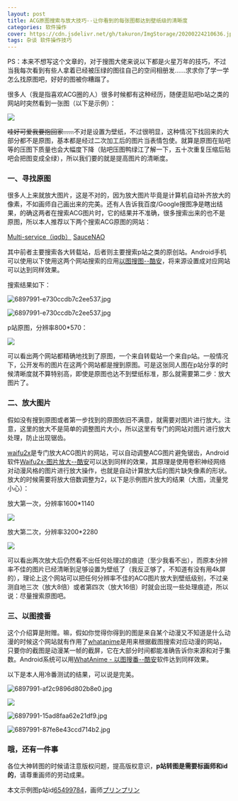 ```yaml
---
layout: post
title: ACG原图搜索与放大技巧--让你看到的每张图都达到壁纸级的清晰度
categories: 软件操作
cover: https://cdn.jsdelivr.net/gh/takuron/ImgStorage/20200224210636.jpg
tags: 杂谈 软件操作技巧
---
```


PS：本来不想写这个文章的，对于搜图大佬来说以下都是火星万年的技巧，不过当我每次看到有些人拿着已经被压绿的图往自己的空间相册发......求求你了学一学怎么找原图吧，好好的图被你糟蹋了。

很多人（我是指喜欢ACG圈的人）很多时候都有这种经历，随便逛贴吧b站之类的网站时突然看到一张图（以下是示例）：

![](https://cdn.jsdelivr.net/gh/takuron/ImgStorage/20200224210556.jpg)

<s>哇好可爱我要抱回家......</s>不对是设置为壁纸，不过很明显，这种情况下找回来的大部分都不是原图，基本都是经过二次加工后的图片当表情包使。就算是原图在贴吧等的压图下质量也会大幅度下降（贴吧压图鸭绿江了解一下，五十次重复压缩后贴吧会把图变成全绿），所以我们要的就是提高图片的清晰度。

### 一、寻找原图

很多人上来就放大图片，这是不对的，因为放大图片毕竟是计算机自动补齐放大的像素，不如画师自己画出来的完美。还有人告诉我百度/Google搜图净是瞎出结果，的确这两者在搜索ACG图片时，它的结果并不准确，很多搜索出来的也不是原图，所以本人推荐以下两个搜索ACG原图的网站：

[Multi-service（iqdb）](https://luolisen.top/go?url=http://www.iqdb.org/) [SauceNAO](https://luolisen.top/go?url=https://saucenao.com/)

其中前者主要搜索各大转载站，后者则主要搜索p站之类的原创站。Android手机可以使用以下使用这两个网站搜索的应用[以图搜图--酷安](https://takuron.top/go?url=https://www.coolapk.com/apk/rikka.searchbyimage)，将来源设置成对应网站可以达到同样效果。

搜索结果如下：

![6897991-e730ccdb7c2ee537.jpg](https://i.loli.net/2020/02/07/D8vZMfs1WOpnjGR.jpg)

![6897991-e730ccdb7c2ee537.jpg](https://i.loli.net/2020/02/07/D8vZMfs1WOpnjGR.jpg)

p站原图，分辨率800*570：

![](https://cdn.jsdelivr.net/gh/takuron/ImgStorage/20200224210636.jpg)

可以看出两个网站都精确地找到了原图，一个来自转载站一个来自p站。一般情况下，公开发布的图片在这两个网站都是搜到原图。可是这张同人图在p站分享的时候清晰度就不算特别高，即使是原图也达不到壁纸标准，那么就需要第二步：放大图片了。

### 二、放大图片

假如没有搜到原图或者第一步找到的原图依旧不满意，就需要对图片进行放大。注意，这里的放大不是简单的调整图片大小，所以这里有专门的网站对图片进行放大处理，防止出现锯齿。

[waifu2x](https://luolisen.top/go?url=http://waifu2x.udp.jp/)是专门放大ACG图片的网站，可以自动调整ACG图片避免锯齿，Android软件[Waifu2x-图片放大--酷安](https://www.coolapk.com/apk/com.tsukiseele.waifu2x)可以达到同样的效果，其原理是使用卷积神经网络对动漫风格的图片进行放大操作，也就是自动计算放大后的图片缺失像素的形状。放大的时候需要将放大倍数调整为2，以下是示例图片放大的结果（大图，流量党小心）：

放大第一次，分辨率1600*1140

![](https://cdn.jsdelivr.net/gh/takuron/ImgStorage/20200224210744.jpg)

放大第二次，分辨率3200*2280

![](https://cdn.jsdelivr.net/gh/takuron/ImgStorage/20200224211121.jpg)

可以看出两次放大后仍然看不出任何处理过的痕迹（至少我看不出），而原本分辨率不佳的图片已经清晰到足够设置为壁纸了（我反正够了，不知道有没有用4k屏的），理论上这个网站可以把任何分辨率不佳的ACG图片放大到壁纸级别，不过亲测自地三次（放大8倍）或者第四次（放大16倍）时就会出现一些处理痕迹，所以说：尽量搜索原图吧。

### 三、以图搜番

这个介绍算是附赠。嘛，假如你觉得你得到的图是来自某个动漫又不知道是什么动漫的时候这个网站就有作用了[whatanime](https://luolisen.top/go?url=https://whatanime.ga)是用来根据截图搜索对应动漫的网站，只要你的截图是动漫某一帧的截屏，它在大部分时间都能准确告诉你来源和对于集数。Android系统可以用[WhatAnime - 以图搜番--酷安](https://luolisen.top/go?url=https://www.coolapk.com/apk/pw.janyo.whatanime)软件达到同样效果。

以下是本人用冷番测试的结果，可以说是完美。

![6897991-af2c9896d802b8e0.jpg](https://i.loli.net/2020/02/07/BmD69G3zSUcx1kR.jpg)

![](https://cdn.jsdelivr.net/gh/takuron/ImgStorage/20200224211031.jpg)

![6897991-15ad8faa62e21df9.jpg](https://i.loli.net/2020/02/07/vjwNy1lLdDpZOtF.jpg)

![6897991-87fe8e43ccd714b2.jpg](https://i.loli.net/2020/02/07/7cySe45TBRjELOk.jpg)

### 哦，还有一件事

各位大神转图的时候请注意版权问题，提高版权意识，**p站转图是需要标画师和id的**，请尊重画师的劳动成果。

本文示例图p站id[65499784](https://luolisen.top/go?url=http://www.pixiv.net/member_illust.php?mode=medium&illust_id=65499784)，画师[プリンプリン](https://luolisen.top/go?url=http://www.pixiv.net/member.php?id=4179)
